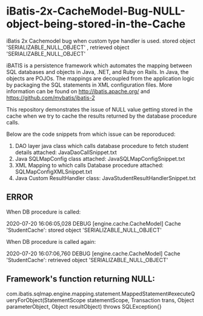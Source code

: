 # iBatis-2x-CacheModel-Bug-NULL-object-being-stored-in-the-Cache
iBatis 2x Cachemodel bug when custom type handler is used. stored object 'SERIALIZABLE_NULL_OBJECT' , retrieved object 'SERIALIZABLE_NULL_OBJECT'

iBATIS is a persistence framework which automates the mapping between SQL databases and objects in Java, .NET, and Ruby on Rails. In Java, the objects are POJOs. The mappings are decoupled from the application logic by packaging the SQL statements in XML configuration files. More information can be found on http://ibatis.apache.org/ and https://github.com/mybatis/ibatis-2 

This repository demonstrates the issue of NULL value getting stored in the cache when we try to cache the results returned by the database procedure calls.

Below are the code snippets from which issue can be reporoduced:

1. DAO layer java class which calls database procedure to fetch student details attached: JavaDaoCallSnippet.txt
2. Java SQLMapConfig class attached: JavaSQLMapConfigSnippet.txt
3. XML Mapping to which calls Database procedure attached: SQLMapConfigXMLSnippet.txt
4. Java Custom ResultHandler class: JavaStudentResultHandlerSnippet.txt

## ERROR
When DB procedure is called:


2020-07-20 16:06:05,028 DEBUG [engine.cache.CacheModel] Cache 'StudentCache': stored object 'SERIALIZABLE_NULL_OBJECT'

When DB procedure is called again:


2020-07-20 16:07:06,760 DEBUG [engine.cache.CacheModel] Cache 'StudentCache': retrieved object 'SERIALIZABLE_NULL_OBJECT'

## Framework's function returning NULL:
com.ibatis.sqlmap.engine.mapping.statement.MappedStatement#executeQueryForObject(StatementScope statementScope, Transaction trans, Object parameterObject,
    Object resultObject) throws SQLException{}
